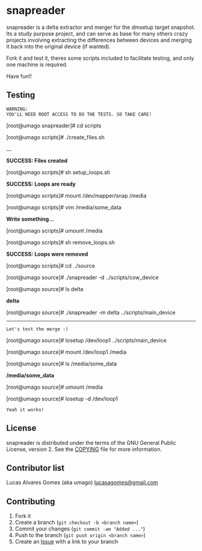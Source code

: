 snapreader
=======

snapreader is a delta extractor and merger for the dmsetup target snapshot.
Its a study purpose project, and can serve as base for many others crazy
projects involving extracting the differences between devices and merging it
back into the original device (if wanted).

Fork it and test it, theres some scripts included to facilitate testing, and
only one machine is required.

Have fun!!

Testing
-------

    WARNING: 
    YOU'LL NEED ROOT ACCESS TO DO THE TESTS. SO TAKE CARE!

[root@umago snapreader]# cd scripts

[root@umago scripts]# ./create_files.sh

**...**

**SUCCESS: Files created**


[root@umago scripts]# sh setup_loops.sh

**SUCCESS: Loops are ready**


[root@umago scripts]# mount /dev/mapper/snap /media

[root@umago scripts]# vim /media/some_data

**Write something...**


[root@umago scripts]# umount /media

[root@umago scripts]# sh remove_loops.sh

**SUCCESS: Loops were removed**


[root@umago scripts]# cd ../source 

[root@umago source]# ./snapreader -d ../scripts/cow_device 

[root@umago source]# ls delta 

**delta**


[root@umago source]# ./snapreader -m delta ../scripts/main_device 


* * *


`Let's test the merge :)`


[root@umago source]# losetup /dev/loop1 ../scripts/main_device 

[root@umago source]# mount /dev/loop1 /media

[root@umago source]# ls /media/some_data

**/media/some_data**


[root@umago source]# umount /media

[root@umago source]# losetup -d /dev/loop1

`Yeah it works!`

License
-------

snapreader is distributed under the terms of the GNU General Public License, version 2.
See the [COPYING][1] file for more information.

Contributor list
----------------

Lucas Alvares Gomes (aka umago) <lucasagomes@gmail.com>

Contributing
------------

1. Fork it
2. Create a branch (`git checkout -b <branch name>`)
3. Commit your changes (`git commit -am "Added ..."`)
4. Push to the branch (`git push origin <branch name>`)
5. Create an [Issue][2] with a link to your branch

[1]: https://github.com/umago/snapreader/blob/master/COPYING
[2]: http://github.com/umago/snapreader/issues
